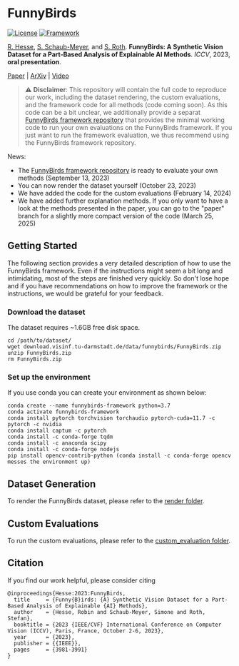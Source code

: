 # FunnyBirds

[![License](https://img.shields.io/badge/License-Apache%202.0-blue.svg)](https://opensource.org/licenses/Apache-2.0)
[![Framework](https://img.shields.io/badge/PyTorch-%23EE4C2C.svg?&logo=PyTorch&logoColor=white)](https://pytorch.org/)

[R. Hesse](https://robinhesse.github.io/), [S. Schaub-Meyer](https://schaubsi.github.io/), and [S. Roth](https://www.visinf.tu-darmstadt.de/visual_inference/people_vi/stefan_roth.en.jsp). **FunnyBirds: A Synthetic Vision Dataset for a Part-Based Analysis of Explainable AI Methods**. _ICCV_, 2023, **oral presentation**.

[Paper](https://openaccess.thecvf.com/content/ICCV2023/html/Hesse_FunnyBirds_A_Synthetic_Vision_Dataset_for_a_Part-Based_Analysis_of_ICCV_2023_paper.html) | [ArXiv](https://arxiv.org/abs/2308.06248) | [Video](https://www.youtube.com/watch?v=rOc-Wd4FN1E&t)

> :warning: **Disclaimer**: This repository will contain the full code to reproduce our work, including the dataset rendering, the custom evaluations, and the framework code for all methods (code coming soon). As this code can be a bit unclear, we additionally provide a separat [FunnyBirds framework repository](https://github.com/visinf/funnybirds-framework) that provides the minimal working code to run your own evaluations on the FunnyBirds framework. If you just want to run the framework evaluation, we thus recommend using the FunnyBirds framework repository.

News: 
- The [FunnyBirds framework repository](https://github.com/visinf/funnybirds-framework) is ready to evaluate your own methods (September 13, 2023)
- You can now render the dataset yourself (October 23, 2023)
- We have added the code for the custom evaluations (February 14, 2024)
- We have added further explanation methods. If you only want to have a look at the methods presented in the paper, you can go to the "paper" branch for a slightly more compact version of the code (March 25, 2025)

## Getting Started

The following section provides a very detailed description of how to use the FunnyBirds framework. Even if the instructions might seem a bit long and intimidating, most of the steps are finished very quickly. So don't lose hope and if you have recommendations on how to improve the framework or the instructions, we would be grateful for your feedback.

### Download the dataset

The dataset requires ~1.6GB free disk space.
```
cd /path/to/dataset/
wget download.visinf.tu-darmstadt.de/data/funnybirds/FunnyBirds.zip
unzip FunnyBirds.zip
rm FunnyBirds.zip
```

### Set up the environment

If you use conda you can create your environment as shown below:
```
conda create --name funnybirds-framework python=3.7
conda activate funnybirds-framework
conda install pytorch torchvision torchaudio pytorch-cuda=11.7 -c pytorch -c nvidia
conda install captum -c pytorch
conda install -c conda-forge tqdm
conda install -c anaconda scipy
conda install -c conda-forge nodejs
pip install opencv-contrib-python (conda install -c conda-forge opencv messes the environment up) 
```

## Dataset Generation

To render the FunnyBirds dataset, please refer to the [render folder](https://github.com/visinf/funnybirds/tree/main/render).

## Custom Evaluations

To run the custom evaluations, please refer to the [custom_evaluation folder](https://github.com/visinf/funnybirds/tree/main/custom_evaluation).

## Citation
If you find our work helpful, please consider citing
```
@inproceedings{Hesse:2023:FunnyBirds,
  title     = {Funny{B}irds: {A} Synthetic Vision Dataset for a Part-Based Analysis of Explainable {AI} Methods},
  author    = {Hesse, Robin and Schaub-Meyer, Simone and Roth, Stefan},
  booktitle = {2023 {IEEE/CVF} International Conference on Computer Vision (ICCV), Paris, France, October 2-6, 2023},
  year      = {2023},
  publisher = {{IEEE}}, 
  pages     = {3981-3991}
}
```
